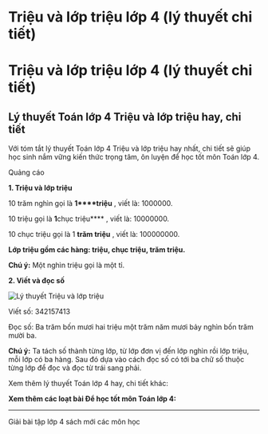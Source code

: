 # Triệu và lớp triệu lớp 4 (lý thuyết chi tiết)

# Triệu và lớp triệu lớp 4 (lý thuyết chi tiết)

## Lý thuyết Toán lớp 4 Triệu và lớp triệu hay, chi tiết

Với tóm tắt lý thuyết Toán lớp 4 Triệu và lớp triệu hay nhất, chi tiết sẽ giúp học sinh nắm vững kiến thức trọng tâm, ôn luyện để học tốt môn Toán lớp 4.

Quảng cáo

**1\. Triệu và lớp triệu**

10 trăm nghìn gọi là **1****triệu** , viết là: 1000000.

10 triệu gọi là **1**chục triệu**** , viết là: 10000000.

10 chục triệu gọi là 1 **trăm triệu** , viết là: 100000000.

**Lớp triệu gồm các hàng: triệu, chục triệu, trăm triệu.**

**Chú ý:** Một nghìn triệu gọi là một tỉ.

**2\. Viết và đọc số**

![Lý thuyết Triệu và lớp triệu](https://vietjack.com/giai-toan-lop-4/images/ly-thuyet-trieu-va-lop-trieu-93039.png)

Viết số: 342157413

Đọc số: Ba trăm bốn mươi hai triệu một trăm năm mươi bảy nghìn bốn trăm mười ba.

**Chú ý:** Ta tách số thành từng lớp, từ lớp đơn vị đến lớp nghìn rồi lớp triệu, mỗi lớp có ba hàng. Sau đó dựa vào cách đọc số có tới ba chữ số thuộc từng lớp để đọc và đọc từ trái sang phải.

Xem thêm lý thuyết Toán lớp 4 hay, chi tiết khác:

**Xem thêm các loạt bài Để học tốt môn Toán lớp 4:**

* * *

Giải bài tập lớp 4 sách mới các môn học
